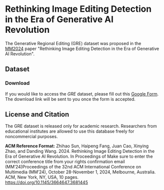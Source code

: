 # Rethinking Image Editing Detection in the Era of Generative AI Revolution

The Generative Regional Editing (GRE) dataset was proposed in the [MM2024](https://2024.acmmm.org/) paper "Rethinking Image Editing Detection in the Era of Generative AI Revolution".

## Dataset

### Download
If you would like to access the *GRE* dataset, please fill out this [Google Form](https://docs.google.com/forms/?). The download link will be sent to you once the form is accepted.

## License and Citation
The GRE dataset is released only for academic research. Researchers from educational institutes are allowed to use this database freely for noncommercial purposes.

**ACM Reference Format:**
Zhihao Sun, Haipeng Fang, Juan Cao, Xinying Zhao, and Danding Wang. 2024. Rethinking Image Editing Detection in the Era of Generative AI Revolution. In Proceedings of Make sure to enter the correct conference title from your rights confirmation email (MM’24)Proceedings of the 32nd ACM International Conference on Multimedia (MM’24), October 28-November 1, 2024, Melbourne, Australia. ACM, New York, NY, USA, 10 pages. https://doi.org/10.1145/3664647.3681445
